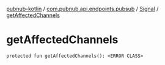 [pubnub-kotlin](../../index.md) / [com.pubnub.api.endpoints.pubsub](../index.md) / [Signal](index.md) / [getAffectedChannels](./get-affected-channels.md)

# getAffectedChannels

`protected fun getAffectedChannels(): <ERROR CLASS>`